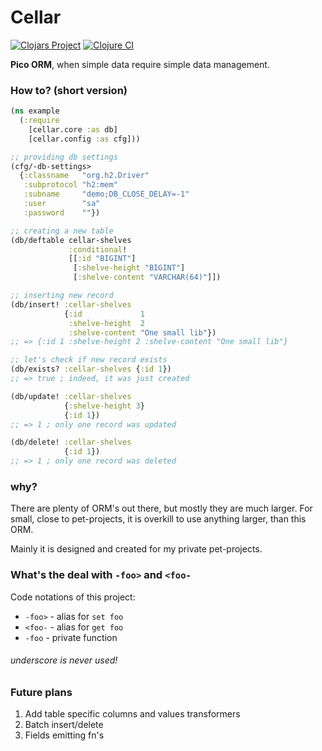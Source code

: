 # Cellar
[![Clojars Project](https://img.shields.io/clojars/v/io.github.yokalona/cellar.svg)](https://clojars.org/io.github.yokalona/cellar)
[![Clojure CI](https://github.com/yokalona/cellar/actions/workflows/clojure.yml/badge.svg?branch=main)](https://github.com/yokalona/cellar/actions/workflows/clojure.yml)

**Pico ORM**, when simple data require simple data management.
 
### How to? (short version)

```clojure
(ns example
  (:require
    [cellar.core :as db]
    [cellar.config :as cfg]))

;; providing db settings
(cfg/-db-settings>
  {:classname   "org.h2.Driver"
   :subprotocol "h2:mem"
   :subname     "demo;DB_CLOSE_DELAY=-1"
   :user        "sa"
   :password    ""})

;; creating a new table
(db/deftable cellar-shelves
             :conditional!
             [[:id "BIGINT"]
              [:shelve-height "BIGINT"]
              [:shelve-content "VARCHAR(64)"]])

;; inserting new record
(db/insert! :cellar-shelves
            {:id             1
             :shelve-height  2
             :shelve-content "One small lib"})
;; => {:id 1 :shelve-height 2 :shelve-content "One small lib"}

;; let's check if new record exists
(db/exists? :cellar-shelves {:id 1})
;; => true ; indeed, it was just created

(db/update! :cellar-shelves
            {:shelve-height 3}
            {:id 1})
;; => 1 ; only one record was updated

(db/delete! :cellar-shelves
            {:id 1})
;; => 1 ; only one record was deleted
```

### why?
There are plenty of ORM's out there, but mostly they are much larger. 
For small, close to pet-projects, it is overkill to use anything larger, than this ORM.

Mainly it is designed and created for my private pet-projects.

### What's the deal with `-foo>` and `<foo-`
Code notations of this project:

* `-foo>` - alias for `set foo`
* `<foo-` - alias for `get foo`
* `-foo`  - private function

###### underscore is never used!

### Future plans
1. Add table specific columns and values transformers
2. Batch insert/delete
3. Fields emitting fn's
